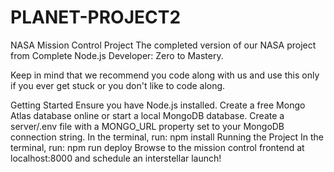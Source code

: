 # PLANET-PROJECT2
NASA Mission Control Project
The completed version of our NASA project from Complete Node.js Developer: Zero to Mastery.

Keep in mind that we recommend you code along with us and use this only if you ever get stuck or you don't like to code along.

Getting Started
Ensure you have Node.js installed.
Create a free Mongo Atlas database online or start a local MongoDB database.
Create a server/.env file with a MONGO_URL property set to your MongoDB connection string.
In the terminal, run: npm install
Running the Project
In the terminal, run: npm run deploy
Browse to the mission control frontend at localhost:8000 and schedule an interstellar launch!
